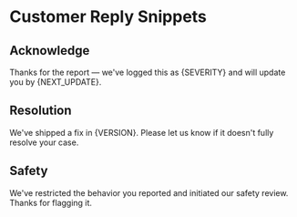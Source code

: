 # Customer Reply Snippets
## Acknowledge
Thanks for the report — we've logged this as {SEVERITY} and will update you by {NEXT_UPDATE}.
## Resolution
We've shipped a fix in {VERSION}. Please let us know if it doesn't fully resolve your case.
## Safety
We've restricted the behavior you reported and initiated our safety review. Thanks for flagging it.
